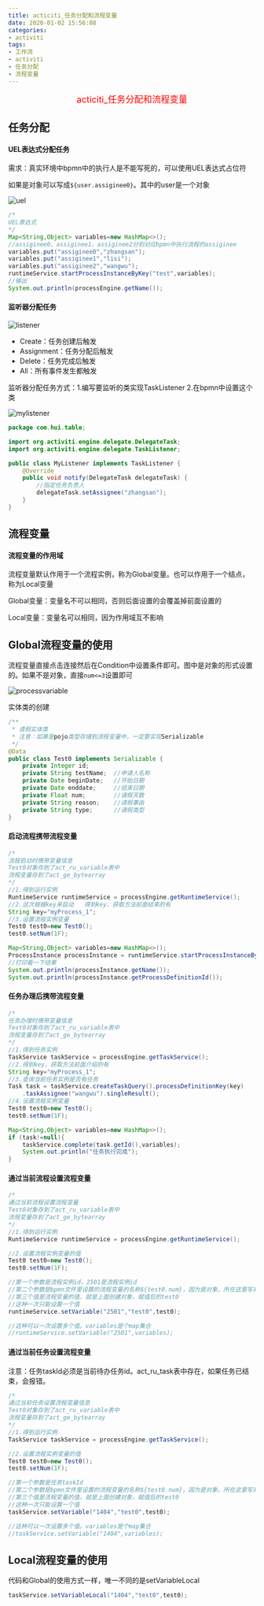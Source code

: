 ```yaml
---
title: acticiti_任务分配和流程变量
date: 2020-01-02 15:56:08
categories:
- activiti
tags:
- 工作流
- activiti
- 任务分配
- 流程变量
---
```


<center><font size=4 color="red">acticiti_任务分配和流程变量</font></center>

<!--more-->

## 任务分配

#### UEL表达式分配任务

需求：真实环境中bpmn中的执行人是不能写死的，可以使用UEL表达式占位符

如果是对象可以写成`${user.assiginee0}`。其中的user是一个对象

![uel](uel.jpg)

```java
/*
UEL表达式
*/
Map<String,Object> variables=new HashMap<>();
//assiginee0、assiginee1、assiginee2分别对应bpmn中执行流程的assiginee
variables.put("assiginee0","zhangsan");
variables.put("assiginee1","lisi");
variables.put("assiginee2","wangwu");
runtimeService.startProcessInstanceByKey("test",variables);
//输出
System.out.println(processEngine.getName());
```

#### 监听器分配任务

![listener](listener.jpg)

* Create：任务创建后触发
* Assignment：任务分配后触发
* Delete：任务完成后触发
* All：所有事件发生都触发

监听器分配任务方式：1.编写要监听的类实现TaskListener  2.在bpmn中设置这个类

![mylistener](mylistener.jpg)

```java
package com.hui.table;

import org.activiti.engine.delegate.DelegateTask;
import org.activiti.engine.delegate.TaskListener;

public class MyListener implements TaskListener {
    @Override
    public void notify(DelegateTask delegateTask) {
        //指定任务负责人
        delegateTask.setAssignee("zhangsan");
    }
}
```

## 流程变量

#### 流程变量的作用域

流程变量默认作用于一个流程实例，称为Global变量。也可以作用于一个结点，称为Local变量

Global变量：变量名不可以相同，否则后面设置的会覆盖掉前面设置的

Local变量：变量名可以相同，因为作用域互不影响

## Global流程变量的使用

流程变量直接点击连接然后在Condition中设置条件即可。图中是对象的形式设置的。如果不是对象，直接`num<=3`设置即可

![processvariable](processvariable.jpg)

实体类的创建

```java
/**
 * 请假实体类
 * 注意：如果是pojo类型存储到流程变量中，一定要实现Serializable
 */
@Data
public class Test0 implements Serializable {
    private Integer id;
    private String testName;  //申请人名称
    private Date beginDate;   //开始日期
    private Date enddate;     //结束日期
    private Float num;        //请假天数
    private String reason;    //请假事由
    private String type;      //请假类型
}
```

#### 启动流程携带流程变量

```java
/*
流程启动时携带变量信息
Test0对象存到了act_ru_variable表中
流程变量存到了act_ge_bytearray
*/
//1.得到运行实例
RuntimeService runtimeService = processEngine.getRuntimeService();
//2.这次根据key来启动   得到key，获取方法前面结束的有
String key="myProcess_1";
//3.设置流程实例变量
Test0 test0=new Test0();
test0.setNum(1F);

Map<String,Object> variables=new HashMap<>();
ProcessInstance processInstance = runtimeService.startProcessInstanceByKey(key, variables);
//打印看一下结果
System.out.println(processInstance.getName());
System.out.println(processInstance.getProcessDefinitionId());
```

#### 任务办理后携带流程变量

```java
/*
任务办理时携带变量信息
Test0对象存到了act_ru_variable表中
流程变量存到了act_ge_bytearray
*/
//1.得到任务实例
TaskService taskService = processEngine.getTaskService();
//2.得到key，获取方法前面介绍的有
String key="myProcess_1";
//3.查询当前任务实例是否有任务
Task task = taskService.createTaskQuery().processDefinitionKey(key)
    .taskAssignee("wangwu").singleResult();
//4.设置流程实例变量
Test0 test0=new Test0();
test0.setNum(1F);

Map<String,Object> variables=new HashMap<>();
if (task!=null){
    taskService.complete(task.getId(),variables);
    System.out.println("任务执行完成");
}
```

#### 通过当前流程设置流程变量

```java
/*
通过当前流程设置流程变量
Test0对象存到了act_ru_variable表中
流程变量存到了act_ge_bytearray
*/
//1.得到运行实例
RuntimeService runtimeService = processEngine.getRuntimeService();

//2.设置流程实例变量的值
Test0 test0=new Test0();
test0.setNum(1F);

//第一个参数是流程实例id，2501是流程实例id
//第二个参数是bpmn文件里设置的流程变量的名称${test0.num}，因为是对象，所在这里写对象的名称
//第三个值是流程变量的值，就是上面创建对象，赋值后的test0
//这种一次只能设置一个值
runtimeService.setVariable("2501","test0",test0);

//这种可以一次设置多个值。variables是个map集合
//runtimeService.setVariable("2501",variables);
```

#### 通过当前任务设置流程变量

注意：任务taskId必须是当前待办任务id。act_ru_task表中存在，如果任务已结束，会报错。

```java
/*
通过当前任务设置流程变量信息
Test0对象存到了act_ru_variable表中
流程变量存到了act_ge_bytearray
*/
//1.得到运行实例
TaskService taskService = processEngine.getTaskService();

//2.设置流程实例变量的值
Test0 test0=new Test0();
test0.setNum(1F);

//第一个参数是任务taskId
//第二个参数是bpmn文件里设置的流程变量的名称${test0.num}，因为是对象，所在这里写对象的名称
//第三个值是流程变量的值，就是上面创建对象，赋值后的test0
//这种一次只能设置一个值
taskService.setVariable("1404","test0",test0);

//这种可以一次设置多个值。variables是个map集合
//taskService.setVariable("1404",variables);
```

## Local流程变量的使用

代码和Global的使用方式一样，唯一不同的是setVariableLocal

```java
taskService.setVariableLocal("1404","test0",test0);
```
